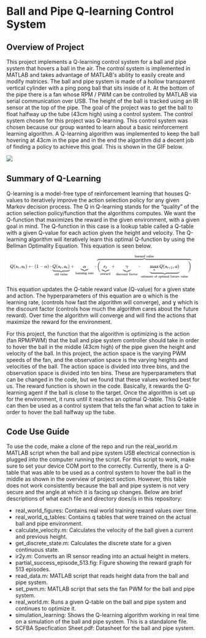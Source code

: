 # Ball and Pipe Q-learning Control System
## Overview of Project
This project implements a Q-learning control system for a ball and pipe system that hovers a ball in the air. The control system is implemented in MATLAB and takes advantage of MATLAB's ability to easily create and modify matrices. The ball and pipe system is made of a hollow transparent vertical cylinder with a ping pong ball that sits inside of it. At the bottom of the pipe there is a fan whose RPM / PWM can be controlled by MATLAB via serial communication over USB. The height of the ball is tracked using an IR sensor at the top of the pipe. The goal of the project was to get the ball to float halfway up the tube (43cm high) using a control system. The control system chosen for this project was Q-learning. This control system was chosen because our group wanted to learn about a basic reinforcement learning algorithm. A Q-learning algorithm was implemented to keep the ball hovering at 43cm in the pipe and in the end the algorithm did a decent job of finding a policy to achieve this goal. This is shown in the GIF below.

![](https://github.com/Ryan-Oliver-2k/ball_and_pipe_control/blob/main/ball_and_pipe_system_q_learning_episode_600.gif)

## Summary of Q-Learning
Q-learning is a model-free type of reinforcement learning that houses Q-values to iteratively improve the action selection policy for any given Markov decision process. The Q in Q-learning stands for the “quality” of the action selection policy/function that the algorithms computes. We want the Q-function that maximizes the reward in the given environment, with a given goal in mind. The Q-function in this case is a lookup table called a Q-table with a given Q-value for each action given the height and velocity. The Q-learning algorithm will iteratively learn this optimal Q-function by using the Bellman Optimality Equation. This equation is seen below.

![](https://github.com/Ryan-Oliver-2k/ball_and_pipe_control/blob/main/bellman_optimality_equation.png)

This equation updates the Q-table reward value (Q-value) for a given state and action. The hyperparameters of this equation are α which is the learning rate, (controls how fast the algorithm will converge), and ɣ which is the discount factor (controls how much the algorithm cares about the future reward). Over time the algorithm will converge and will find the actions that maximize the reward for the environment.
 
For this project, the function that the algorithm is optimizing is the action (fan RPM/PWM) that the ball and pipe system controller should take in order to hover the ball in the middle (43cm high) of the pipe given the height and velocity of the ball. In this project, the action space is the varying PWM speeds of the fan, and the observation space is the varying heights and velocities of the ball. The action space is divided into three bins, and the observation space is divided into ten bins. These are hyperparameters that can be changed in the code, but we found that these values worked best for us. The reward function is shown in the code. Basically, it rewards the Q-learning agent if the ball is close to the target. Once the algorithm is set up for the environment, it runs until it reaches an optimal Q-table. This Q-table can then be used as a control system that tells the fan what action to take in order to hover the ball halfway up the tube.

## Code Use Guide
To use the code, make a clone of the repo and run the real_world.m MATLAB script when the ball and pipe system USB electrical connection is plugged into the computer running the script. For this script to work, make sure to set your device COM port to the correctly. Currently, there is a Q-table that was able to be used as a control system to hover the ball in the middle as shown in the overview of project section. However, this table does not work consistently because the ball and pipe system is not very secure and the angle at which it is facing up changes. 
Below are brief descriptions of what each file and directory does/is in this repository:
- real_world_figures: Contains real world training reward values over time.
- real_world_q_tables: Contains q tables that were trained on the actual ball and pipe environment.
- calculate_velocity.m: Calculates the velocity of the ball given a current and previous height.
- get_discrete_state.m: Calculates the discrete state for a given continuous state.
- ir2y.m: Converts an IR sensor reading into an actual height in meters.
- partial_success_episode_513.fig: Figure showing the reward graph for 513 episodes.
- read_data.m: MATLAB script that reads height data from the ball and pipe system.
- set_pwm.m: MATLAB script that sets the fan PWM for the ball and pipe system.
- real_world.m: Runs a given Q-table on the ball and pipe system and continues to optimize it.
- simulation_learning: Shows the Q-learning algorithm working in real time on a simulation of the ball and pipe system. This is a standalone file.
- SCFBA Specfication Sheet.pdf: Datasheet for the ball and pipe system.
